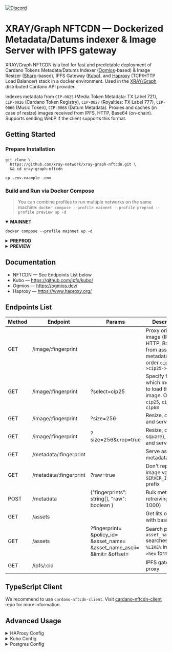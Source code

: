 <a href="https://discord.gg/WhZmm46APN"><img alt="Discord" src="https://img.shields.io/discord/852538978946383893?style=for-the-badge&logo=discord&label=Discord&labelColor=%231940ED&color=%233FCB9B"></a>

# XRAY/Graph NFTCDN — Dockerized Metadata/Datums indexer & Image Server with IPFS gateway

XRAY/Graph NFTCDN is a tool for fast and predictable deployment of Cardano Tokens Metadata/Datums Indexer ([Ogmios](https://ogmios.dev/)-based) & Image Resizer ([Sharp](https://sharp.pixelplumbing.com/)-based), IPFS Gateway ([Kubo](https://github.com/ipfs/kubo/)), and [Haproxy](https://www.haproxy.org/) (TCP/HTTP Load Balancer) stack in a docker environment. Used in the [XRAY/Graph](https://xray.app/) distributed Cardano API provider.

Indexes metadata from `CIP-0025` (Media Token Metadata: TX Label 721), `CIP-0026` (Cardano Token Registry), `CIP-0027` (Royalties: TX Label 777), `CIP-0060` (Music Token), `CIP-0068` (Datum Metadata). Proxies and caches (in case of resize) images received from IPFS, HTTP, Base64 (on-chain). Supports sending WebP if the client supports this format.

## Getting Started
### Prepare Installation

``` console
git clone \
  https://github.com/xray-network/xray-graph-nftcdn.git \
  && cd xray-graph-nftcdn
```
``` console
cp .env.example .env
```
  
### Build and Run via Docker Compose

> You can combine profiles to run multiple networks on the same machine: `docker compose --profile mainnet --profile preprod --profile preview up -d`
  
<details open>
  <summary><b>MAINNET</b></summary>

``` console
docker compose --profile mainnet up -d
```

</details>
  
<details>
  <summary><b>PREPROD</b></summary>

``` console
docker compose --profile preprod up -d
```

</details>
  
<details>
  <summary><b>PREVIEW</b></summary>

``` console
docker compose --profile preview up -d
```

</details>

## Documentation

* NFTCDN — See Endpoints List below
* Kubo — https://github.com/ipfs/kubo/
* Ogmios — https://ogmios.dev/
* Haproxy — https://www.haproxy.org/

## Endpoints List
  
| Method  | Endpoint | Params | Description |
| --- | --- | --- | --- |
| GET  | /image/:fingerprint | | Proxy original image (IPFS, HTTP, Base64) from asset metadata in order `cip68->cip25->cip26` |
| GET  | /image/:fingerprint | ?select=cip25 | Specify from which metadata to load the image. Options: `cip25`, `cip26`, `cip68` |
| GET  | /image/:fingerprint | ?size=256 | Resize, cache, and serve image |
| GET  | /image/:fingerprint | ?size=256&crop=true |  Resize, crop (to square), cache, and serve image  |
| GET  | /metadata/:fingerprint | |  Serve asset metadata  |
| GET  | /metadata/:fingerprint | ?raw=true |  Don't replace image value with `SERVER_IMAGE_URL` prefix  |
| POST  | /metadata | {"fingerprints": string[], "raw": boolean } |  Bulk metadata retreiving (up to 1000)  |
| GET | /assets | | Get lits of assets with basic info |
| GET | /assets | ?fingerprint= &policy_id= &asset_name= &asset_name_ascii= &limit= &offset= | Search params, `asset_name_ascii` searches as `%LIKE%` in `utf8->hex` format |
| GET | /ipfs/:cid |  | IPFS gateway proxy |


## TypeScript Client
  
We recommend to use `cardano-nftcdn-client`. Visit [cardano-nftcdn-client](https://github.com/xray-network/cardano-nftcdn-client) repo for more information.
  
## Advanced Usage

<details>
  <summary>HAProxy Config</summary>
  
* Config file: [config/haproxy/haproxy.cfg](config/haproxy/haproxy.cfg)
* Docs: [https://www.haproxy.com/documentation/haproxy-configuration-manual/latest/](https://www.haproxy.com/documentation/haproxy-configuration-manual/latest/)

</details>

<details>
  <summary>Kubo Config</summary>
  
* Config file: [config/kubo/0001-init-config.sh](config/kubo/0001-init-config.sh)
* Docs: [https://docs.ipfs.tech/reference/kubo/cli/#ipfs-config](https://docs.ipfs.tech/reference/kubo/cli/#ipfs-config)

</details>

<details>
  <summary>Postgres Config</summary>
  
* Config file (see end of file): [config/postgresql/postgresql.conf](config/postgresql/postgresql.conf)
* Docs: [https://www.postgresql.org/docs/current/index.html](https://www.postgresql.org/docs/current/index.html)
* Tune settings: [https://pgtune.leopard.in.ua](https://pgtune.leopard.in.ua)

</details>

